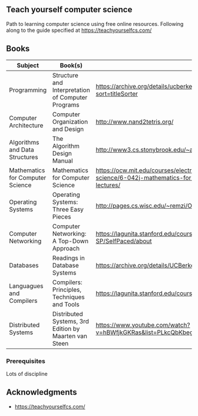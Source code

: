 ## Teach yourself computer science

Path to learning computer science using free online resources. Following along to the guide specified at https://teachyourselfcs.com/

## Books
| Subject                    | Book(s)                                             | Link(s)                                   |
| -------------  |--------------------------------------------| --------------------------------------------------|
| Programming      | Structure and Interpretation of Computer Programs | https://archive.org/details/ucberkeley-webcast-PL3E89002AA9B9879E?sort=titleSorter |
| Computer Architecture      | Computer Organization and Design |  http://www.nand2tetris.org/ |
| Algorithms and Data Structures      | The Algorithm Design Manual |  http://www3.cs.stonybrook.edu/~algorith/video-lectures/ |
| Mathematics for Computer Science      | Mathematics for Computer Science |  https://ocw.mit.edu/courses/electrical-engineering-and-computer-science/6-042j-mathematics-for-computer-science-fall-2010/video-lectures/ |
| Operating Systems      | Operating Systems: Three Easy Pieces |  http://pages.cs.wisc.edu/~remzi/OSTEP/ |
| Computer Networking | Computer Networking: A Top-Down Approach |  https://lagunita.stanford.edu/courses/Engineering/Networking-SP/SelfPaced/about |
| Databases | Readings in Database Systems  |  https://archive.org/details/UCBerkeley_Course_Computer_Science_186 |
| Languagues and Compilers | Compilers: Principles, Techniques and Tools |  https://lagunita.stanford.edu/courses/Engineering/Compilers/Fall2014/about |
| Distributed Systems | Distributed Systems, 3rd Edition by Maarten van Steen |  https://www.youtube.com/watch?v=hBWfjkGKRas&list=PLkcQbKbegkMqiWf7nF8apfMRL4P4sw8UL |

### Prerequisites

Lots of discipline


## Acknowledgments

*  https://teachyourselfcs.com/
